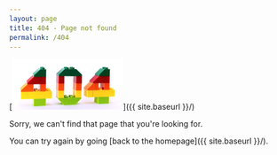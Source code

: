 ```yaml
---
layout: page
title: 404 - Page not found
permalink: /404
---
```


[<img src="/images/404.jpg" alt="Error 404" style="align: center; width: 200px;"/>]({{ site.baseurl }}/)

Sorry, we can't find that page that you're looking for. 

You can try again by going [back to the homepage]({{ site.baseurl }}/).

